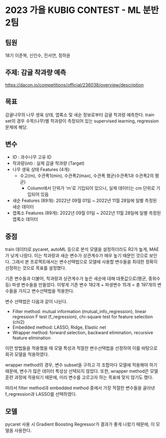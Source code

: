 # 2023 가을 KUBIG CONTEST - ML 분반 2팀
## 팀원
18기 이준복, 신인수, 진서연, 정하윤

## 주제: 감귤 착과량 예측
https://dacon.io/competitions/official/236038/overview/description

## 목표
감귤나무의 나무 생육 상태, 엽록소 및 새순 정보로부터 감귤 착과량 예측한다. 
train set의 경우 수목(나무)별 착과량이 측정되어 있는 supervised learning, regression 문제에 해당. 

## 변수
- ID : 과수나무 고유 ID
- 착과량(int) : 실제 감귤 착과량 (Target)
- 나무 생육 상태 Features (4개):
  * 수고(m), 수관폭1(min), 수관폭2(max), 수관폭 평균(수관폭1과 수관폭2의 평균)
    - Column에서 단위가 'm'로 기입되어 있으나, 실제 데이터는 cm 단위로 기입되어 있음
- 새순 Features (89개):
2022년 09월 01일 ~ 2022년 11월 28일에 일별 측정된 새순 데이터
- 엽록소 Features (89개):
2022년 09월 01일 ~ 2022년 11월 28일에 일별 측정된 엽록소 데이터

## 중점
train 데이터로 pycaret, autoML 등으로 분석 모델을 설정하더라도 R2가 높게, MAE가 낮게 나왔다. 이는 착과량과 새순 변수가 상관계수가 매우 높기 때문인 것으로 보인다. 그래서 본 프로젝트에서는 변수선택법으로 모델에 사용할 변수들을 최대한 정확히 선정하는 것으로 목표를 설정했다.

기존 변수들과 더불어, 착과량과 상관계수가 높은 새순에 대해 대푯값으로(평균, 중위수 등) 파생 변수들을 만들었다. 이렇게 기존 변수 182개 + 파생변수 15개 = 총 197개의 변수들을 가지고 변수선택법을 적용한다.

변수 선택법은 다음과 같이 나뉜다.
- Filter method: mutual information (mutual_info_regression), linear regression F test (f_regression), chi-square test for feature selection (chi2)
- Embedded method: LASSO, Ridge, Elastic net
- Wrapper method: forward selection, backward elimination, recursive feature elimination

이런 방법들을 적용했을 때 모델 특성과 적절한 변수선택법을 선정하여 이를 바탕으로 회귀 모델을 적용하였다.

wrapper method의 경우, 변수 subset을 구하고 각 조합마다 모델에 적용해야 하기 때문에, 변수가 많은 데이터 특성상 선택되지 않았다. 또한, wrapper method은 모델 훈련 과정에 적용되기 때문에, 미리 변수를 고르고자 하는 목표에 맞지 않기도 했다.

따라서 filter method과 embedded method 중에서 가장 적절한 변수들을 골라낸 f_regression과 LASSO를 선택하였다. 

## 모델
pycaret 사용 시 Gradient Boosting Regressor가 결과가 좋게 나왔기 때문에, 이 모델을 사용한다.
